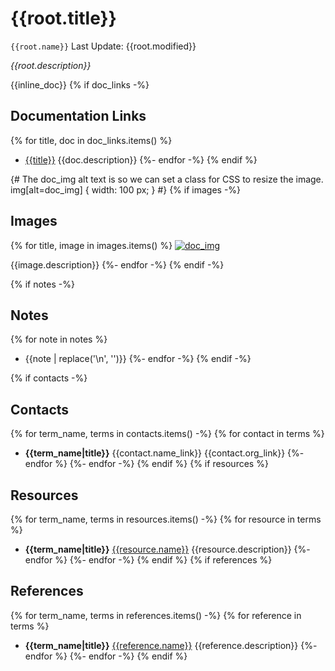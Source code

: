 # {{root.title}}
`{{root.name}}` Last Update: {{root.modified}}

_{{root.description}}_

{{inline_doc}}
{% if doc_links -%}
## Documentation Links
{% for title, doc in doc_links.items() %}
* [{{title}}]({{doc.url}}) {{doc.description}}
{%- endfor -%}
{% endif %}

 {# The doc_img alt text is so we can set a class for CSS to resize the image. img[alt=doc_img] { width: 100 px; } #}
{% if images -%}
## Images
{% for title, image in images.items() %}
[![doc_img]({{image.url}} "{{title}}")]({{image.url}})

{{image.description}}
{%- endfor -%}
{% endif -%}


{% if notes -%} 
## Notes
{% for note in notes %}
* {{note | replace('\n', '')}}
{%- endfor -%}
{% endif -%}

{% if contacts -%} 
## Contacts
{% for term_name, terms in contacts.items() -%}
    {% for contact in terms %}
* **{{term_name|title}}** {{contact.name_link}} {{contact.org_link}} 
{%- endfor %}
{%- endfor -%}
{% endif %}
{% if resources %} 
## Resources
{% for term_name, terms in resources.items() -%}
    {% for resource in terms %}
* **{{term_name|title}}** [{{resource.name}}]({{resource.url}}) {{resource.description}}
{%- endfor %}
{%- endfor -%}
{% endif %}
{% if references %} 
## References
{% for term_name, terms in references.items() -%}
    {% for reference in terms %}
* **{{term_name|title}}** [{{reference.name}}]({{reference.url}}) {{reference.description}}
{%- endfor %}
{%- endfor -%}
{% endif %}
